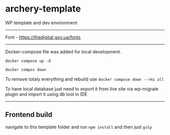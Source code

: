 # archery-template
WP template and dev environment

---

Font - https://thedigital.gov.ua/fonts

---

Docker-compose file was added for local development.

`docker compose up -d`

`docker compos down`

To remove totaly everything and rebuild use `docker compose down --rmi all`

To have local database just need to export it from live site via wp-migrate plugin and import it using db tool in IDE

---

## Frontend build

navigate to this template folder and run `npm install` and then just `gulp`